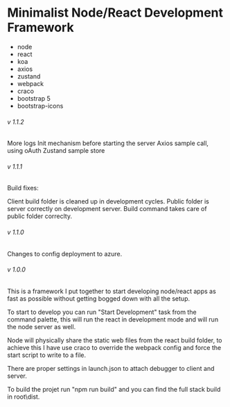 # Minimalist Node/React Development Framework
* node
* react 
* koa
* axios
* zustand
* webpack
* craco
* bootstrap 5
* bootstrap-icons

###### v 1.1.2

More logs
Init mechanism before starting the server
Axios sample call, using oAuth
Zustand sample store

###### v 1.1.1

Build fixes:

Client build folder is cleaned up in development cycles.
Public folder is server correctly on development server.
Build command takes care of public folder correclty.

###### v 1.1.0

Changes to config deployment to azure.

###### v 1.0.0

This is a framework I put together to start developing node/react apps as fast as possible without getting bogged down with all the setup.

To start to develop you can run "Start Development" task from the command palette, this will run the react in development mode and will run the node server as well. 

Node will physically share the static web files from the react build folder, to achieve this I have use craco to override the webpack config and force the start script to write to a file.

There are proper settings in launch.json to attach debugger to client and server.

To build the projet run "npm run build" and you can find the full stack build in root\dist.